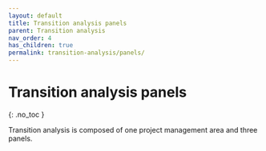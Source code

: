 ```yaml
---
layout: default
title: Transition analysis panels
parent: Transition analysis
nav_order: 4
has_children: true
permalink: transition-analysis/panels/
---
```


# Transition analysis panels
{: .no_toc }

Transition analysis is composed of one project management area and three panels.


